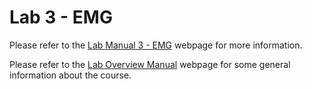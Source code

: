 # Lab 3 - EMG
Please refer to the [Lab Manual 3 - EMG](https://docs.google.com/document/d/e/2PACX-1vRH3qfvMvmHBdHhg3sFQKTwo1-blg8luLXSQRhsIhEgwFj3QmWGStUhvslrVuVzP-aQ3T0YNs-lUsOz/pub) webpage for more information. 

Please refer to the [Lab Overview Manual](https://docs.google.com/document/d/e/2PACX-1vTr1zOyrUedA1yx76olfDe5jn88miCNb3EJcC3INmy8nDmbJ8N5Y0B30EBoOunsWbA2DGOVWpgJzIs9/pub) webpage for some general information about the course. 

